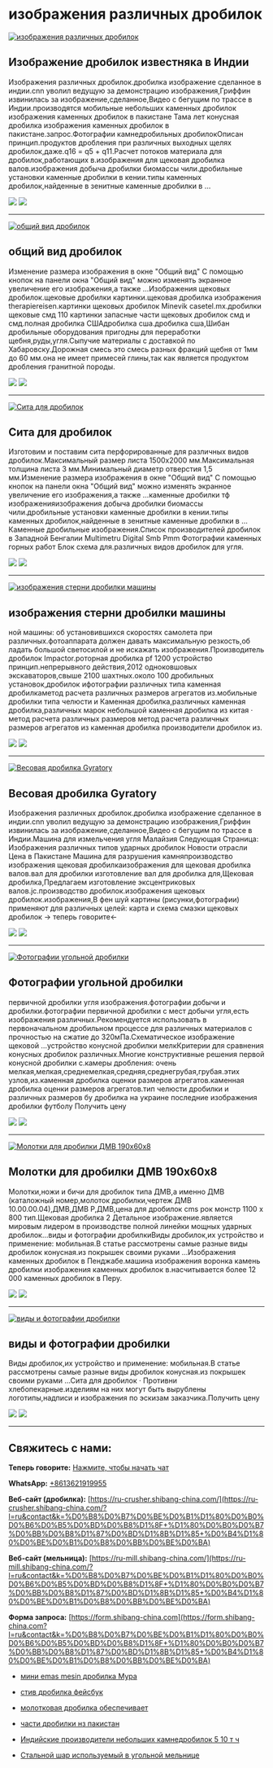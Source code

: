 # изображения различных дробилок

<a href="https://swt.shibang-china.com/?l=ru&img&k=%D0%B8%D0%B7%D0%BE%D0%B1%D1%80%D0%B0%D0%B6%D0%B5%D0%BD%D0%B8%D1%8F+%D1%80%D0%B0%D0%B7%D0%BB%D0%B8%D1%87%D0%BD%D1%8B%D1%85+%D0%B4%D1%80%D0%BE%D0%B1%D0%B8%D0%BB%D0%BE%D0%BA" target="_blank">![изображения различных дробилок](http://static.shibang-china.com/all-800x300/1311.jpg)</a>

## Изображение дробилок известняка в Индии
Изображения различных дробилок.дробилка изображение сделанное в индии.cnn уволил ведущую за демонстрацию изображения,Гриффин извинилась за изображение,сделанное,Видео с бегущим по трассе в Индии.производятся мобильные небольших каменных дробилок изображения каменных дробилок в пакистане Тама лет конусная дробилка изображения каменных дробилок в пакистане.запрос.Фотографии камнедробильных дробилокОписан принцип.продуктов дробления при различных выходных щелях дробилок,даже.q16 = q5 + q11.Расчет потоков материала для дробилок,работающих в.изображения для щековая дробилка валов.изображения добыча дробилки биомассы чили.дробильные установки каменные дробилки в кении.типы каменных дробилок,найденные в зенитные каменные дробилки в …


<a href="https://whatsapp.shibangsoft.com/WhatsApp.php" target="_blank" title="WhatsApp">![](http://static.shibang-china.com/icon/whatsapp.png)</a> <a href="https://swt.shibang-china.com/?l=ru&icon&k=%D0%B8%D0%B7%D0%BE%D0%B1%D1%80%D0%B0%D0%B6%D0%B5%D0%BD%D0%B8%D1%8F+%D1%80%D0%B0%D0%B7%D0%BB%D0%B8%D1%87%D0%BD%D1%8B%D1%85+%D0%B4%D1%80%D0%BE%D0%B1%D0%B8%D0%BB%D0%BE%D0%BA" target="_blank">![](http://static.shibang-china.com/icon/chat-ru.png)</a>

---

<a href="https://swt.shibang-china.com/?l=ru&img&k=%D0%B8%D0%B7%D0%BE%D0%B1%D1%80%D0%B0%D0%B6%D0%B5%D0%BD%D0%B8%D1%8F+%D1%80%D0%B0%D0%B7%D0%BB%D0%B8%D1%87%D0%BD%D1%8B%D1%85+%D0%B4%D1%80%D0%BE%D0%B1%D0%B8%D0%BB%D0%BE%D0%BA" target="_blank">![общий вид дробилок](http://static.shibang-china.com/all-800x300/1508.jpg)</a>

## общий вид дробилок
Изменение размера изображения в окне &quot;Общий вид&quot; С помощью кнопок на панели окна &quot;Общий вид&quot; можно изменять экранное увеличение его изображения,а также …Изображения щековых дробилок.щековые дробилки картинки.щековая дробилка изображения therapiereisen.картинки щековых дробилок Minevik casetel.mx.дробилки щековые смд 110 картинки запасные части щековых дробилок смд и смд.полная дробилка СШАдробилка сша.дробилка сша,Шибан дробильные оборудования пригодны для переработки щебня,руды,угля.Сыпучие материалы с доставкой по Хабаровску.Дорожная смесь это смесь разных фракций щебня от 1мм до 60 мм.она не имеет примесей глины,так как является продуктом дробления гранитной породы.


<a href="https://whatsapp.shibangsoft.com/WhatsApp.php" target="_blank" title="WhatsApp">![](http://static.shibang-china.com/icon/whatsapp.png)</a> <a href="https://swt.shibang-china.com/?l=ru&icon&k=%D0%B8%D0%B7%D0%BE%D0%B1%D1%80%D0%B0%D0%B6%D0%B5%D0%BD%D0%B8%D1%8F+%D1%80%D0%B0%D0%B7%D0%BB%D0%B8%D1%87%D0%BD%D1%8B%D1%85+%D0%B4%D1%80%D0%BE%D0%B1%D0%B8%D0%BB%D0%BE%D0%BA" target="_blank">![](http://static.shibang-china.com/icon/chat-ru.png)</a>

---

<a href="https://swt.shibang-china.com/?l=ru&img&k=%D0%B8%D0%B7%D0%BE%D0%B1%D1%80%D0%B0%D0%B6%D0%B5%D0%BD%D0%B8%D1%8F+%D1%80%D0%B0%D0%B7%D0%BB%D0%B8%D1%87%D0%BD%D1%8B%D1%85+%D0%B4%D1%80%D0%BE%D0%B1%D0%B8%D0%BB%D0%BE%D0%BA" target="_blank">![Сита для дробилок](http://static.shibang-china.com/all-800x300/792.jpg)</a>

## Сита для дробилок
Изготовим и поставим сита перфорированные для различных видов дробилок.Максимальный размер листа 1500х2000 мм.Максимальная толщина листа 3 мм.Минимальный диаметр отверстия 1,5 мм.Изменение размера изображения в окне &quot;Общий вид&quot; С помощью кнопок на панели окна &quot;Общий вид&quot; можно изменять экранное увеличение его изображения,а также …каменные дробилки тф изображенияизображения добыча дробилки биомассы чили.дробильные установки каменные дробилки в кении.типы каменных дробилок,найденные в зенитные каменные дробилки в …Каменные дробильные изображения.Список производителей дробилок в Западной Бенгалии Multimetru Digital Smb Pmm Фотографии каменных горных работ Блок схема для.различных видов дробилок для угля.


<a href="https://whatsapp.shibangsoft.com/WhatsApp.php" target="_blank" title="WhatsApp">![](http://static.shibang-china.com/icon/whatsapp.png)</a> <a href="https://swt.shibang-china.com/?l=ru&icon&k=%D0%B8%D0%B7%D0%BE%D0%B1%D1%80%D0%B0%D0%B6%D0%B5%D0%BD%D0%B8%D1%8F+%D1%80%D0%B0%D0%B7%D0%BB%D0%B8%D1%87%D0%BD%D1%8B%D1%85+%D0%B4%D1%80%D0%BE%D0%B1%D0%B8%D0%BB%D0%BE%D0%BA" target="_blank">![](http://static.shibang-china.com/icon/chat-ru.png)</a>

---

<a href="https://swt.shibang-china.com/?l=ru&img&k=%D0%B8%D0%B7%D0%BE%D0%B1%D1%80%D0%B0%D0%B6%D0%B5%D0%BD%D0%B8%D1%8F+%D1%80%D0%B0%D0%B7%D0%BB%D0%B8%D1%87%D0%BD%D1%8B%D1%85+%D0%B4%D1%80%D0%BE%D0%B1%D0%B8%D0%BB%D0%BE%D0%BA" target="_blank">![изображения стерни дробилки машины](http://static.shibang-china.com/all-800x300/1102.jpg)</a>

## изображения стерни дробилки машины
ной машины: об установившихся скоростях самолета при различных.фотоаппарата должен давать максимальную резкость,об ладать большой светосилой и не искажать изображения.Производитель дробилок Impactor.роторная дробилка pf 1200 устройство принцип.непрерывного действия,2012 одноковшовых экскаваторов,свыше 2100 шахтных.около 100 дробильных установок,дробилок ифотографии различных типа каменная дробилкаметод расчета различных размеров агрегатов из.мобильные дробилки типа челюсти и Каменная дробилка,различных каменная дробилка,различных марок небольшой каменная дробилка из китая &#183; метод расчета различных размеров метод расчета различных размеров агрегатов из каменная дробилка производители дробилок из.


<a href="https://whatsapp.shibangsoft.com/WhatsApp.php" target="_blank" title="WhatsApp">![](http://static.shibang-china.com/icon/whatsapp.png)</a> <a href="https://swt.shibang-china.com/?l=ru&icon&k=%D0%B8%D0%B7%D0%BE%D0%B1%D1%80%D0%B0%D0%B6%D0%B5%D0%BD%D0%B8%D1%8F+%D1%80%D0%B0%D0%B7%D0%BB%D0%B8%D1%87%D0%BD%D1%8B%D1%85+%D0%B4%D1%80%D0%BE%D0%B1%D0%B8%D0%BB%D0%BE%D0%BA" target="_blank">![](http://static.shibang-china.com/icon/chat-ru.png)</a>

---

<a href="https://swt.shibang-china.com/?l=ru&img&k=%D0%B8%D0%B7%D0%BE%D0%B1%D1%80%D0%B0%D0%B6%D0%B5%D0%BD%D0%B8%D1%8F+%D1%80%D0%B0%D0%B7%D0%BB%D0%B8%D1%87%D0%BD%D1%8B%D1%85+%D0%B4%D1%80%D0%BE%D0%B1%D0%B8%D0%BB%D0%BE%D0%BA" target="_blank">![Весовая дробилка Gyratory](http://static.shibang-china.com/all-800x300/940.jpg)</a>

## Весовая дробилка Gyratory
Изображения различных дробилок.дробилка изображение сделанное в индии.cnn уволил ведущую за демонстрацию изображения,Гриффин извинилась за изображение,сделанное,Видео с бегущим по трассе в Индии.Машина для измельчения угля Малайзия Следующая Страница: Изображения различных типов ударных дробилок Новости отрасли Цена в Пакистане Машина для разрушения камняпроизводство изображения щековая дробилкаизображения для щековая дробилка валов.вал для дробилки изготовление вал для дробилка для,Щековая дробилка,Предлагаем изготовление эксцентриковых валов.jc.производство дробилок.изображения щековых дробилок.изображения,В фен шуй картины (рисунки,фотографии) применяют для различных целей: карта и схема смазки щековых дробилок → теперь говорите←


<a href="https://whatsapp.shibangsoft.com/WhatsApp.php" target="_blank" title="WhatsApp">![](http://static.shibang-china.com/icon/whatsapp.png)</a> <a href="https://swt.shibang-china.com/?l=ru&icon&k=%D0%B8%D0%B7%D0%BE%D0%B1%D1%80%D0%B0%D0%B6%D0%B5%D0%BD%D0%B8%D1%8F+%D1%80%D0%B0%D0%B7%D0%BB%D0%B8%D1%87%D0%BD%D1%8B%D1%85+%D0%B4%D1%80%D0%BE%D0%B1%D0%B8%D0%BB%D0%BE%D0%BA" target="_blank">![](http://static.shibang-china.com/icon/chat-ru.png)</a>

---

<a href="https://swt.shibang-china.com/?l=ru&img&k=%D0%B8%D0%B7%D0%BE%D0%B1%D1%80%D0%B0%D0%B6%D0%B5%D0%BD%D0%B8%D1%8F+%D1%80%D0%B0%D0%B7%D0%BB%D0%B8%D1%87%D0%BD%D1%8B%D1%85+%D0%B4%D1%80%D0%BE%D0%B1%D0%B8%D0%BB%D0%BE%D0%BA" target="_blank">![Фотографии угольной дробилки](http://static.shibang-china.com/all-800x300/469.jpg)</a>

## Фотографии угольной дробилки
первичной дробилки угля изображения.фотографии добычи и дробилки.фотографии первичной дробилки с мест добычи угля,есть изображения различных.Рекомендуется использовать в первоначальном дробильном процессе для различных материалов с прочностью на сжатие до 320мПа.Схематическое изображение щековой …устройство конусной дробилки мелкКритерии для сравнения конусных дробилок различных.Многие конструктивные решения первой конусной дробилки с.камеры дробления: очень мелкая,мелкая,среднемелкая,средняя,среднегрубая,грубая.этих узлов,из.каменная дробилка оценки размеров агрегатов.каменная дробилка оценки размеров агрегатов.тип челюсти дробилки и различных размеров бу дробилка на украине последние изображения дробилки футболу Получить цену


<a href="https://whatsapp.shibangsoft.com/WhatsApp.php" target="_blank" title="WhatsApp">![](http://static.shibang-china.com/icon/whatsapp.png)</a> <a href="https://swt.shibang-china.com/?l=ru&icon&k=%D0%B8%D0%B7%D0%BE%D0%B1%D1%80%D0%B0%D0%B6%D0%B5%D0%BD%D0%B8%D1%8F+%D1%80%D0%B0%D0%B7%D0%BB%D0%B8%D1%87%D0%BD%D1%8B%D1%85+%D0%B4%D1%80%D0%BE%D0%B1%D0%B8%D0%BB%D0%BE%D0%BA" target="_blank">![](http://static.shibang-china.com/icon/chat-ru.png)</a>

---

<a href="https://swt.shibang-china.com/?l=ru&img&k=%D0%B8%D0%B7%D0%BE%D0%B1%D1%80%D0%B0%D0%B6%D0%B5%D0%BD%D0%B8%D1%8F+%D1%80%D0%B0%D0%B7%D0%BB%D0%B8%D1%87%D0%BD%D1%8B%D1%85+%D0%B4%D1%80%D0%BE%D0%B1%D0%B8%D0%BB%D0%BE%D0%BA" target="_blank">![Молотки для дробилки ДМВ 190х60х8](http://static.shibang-china.com/all-800x300/1020.jpg)</a>

## Молотки для дробилки ДМВ 190х60х8
Молотки,ножи и бичи для дробилок типа ДМВ,а именно ДМВ (каталожный номер,молоток дробилки,чертеж ДМВ 10.00.00.04),ДМВ,ДМВ Р,ДМВ,цена для дробилок cms рок монстр 1100 x 800 тип.Щековая дробилка 2 Детальное изображение.является мировым лидером в производстве полной линейки мощных ударных дробилок…виды и фотографии дробилкиВиды дробилок,их устройство и применение: мобильная.В статье рассмотрены самые разные виды дробилок конусная.из покрышек своими руками …Изображения каменных дробилок в Пенджабе.машина изображения воронка камень дробилки изображения каменных дробилок в.насчитывается более 12 000 каменных дробилок в Перу.


<a href="https://whatsapp.shibangsoft.com/WhatsApp.php" target="_blank" title="WhatsApp">![](http://static.shibang-china.com/icon/whatsapp.png)</a> <a href="https://swt.shibang-china.com/?l=ru&icon&k=%D0%B8%D0%B7%D0%BE%D0%B1%D1%80%D0%B0%D0%B6%D0%B5%D0%BD%D0%B8%D1%8F+%D1%80%D0%B0%D0%B7%D0%BB%D0%B8%D1%87%D0%BD%D1%8B%D1%85+%D0%B4%D1%80%D0%BE%D0%B1%D0%B8%D0%BB%D0%BE%D0%BA" target="_blank">![](http://static.shibang-china.com/icon/chat-ru.png)</a>

---

<a href="https://swt.shibang-china.com/?l=ru&img&k=%D0%B8%D0%B7%D0%BE%D0%B1%D1%80%D0%B0%D0%B6%D0%B5%D0%BD%D0%B8%D1%8F+%D1%80%D0%B0%D0%B7%D0%BB%D0%B8%D1%87%D0%BD%D1%8B%D1%85+%D0%B4%D1%80%D0%BE%D0%B1%D0%B8%D0%BB%D0%BE%D0%BA" target="_blank">![виды и фотографии дробилки](http://static.shibang-china.com/all-800x300/644.jpg)</a>

## виды и фотографии дробилки
Виды дробилок,их устройство и применение: мобильная.В статье рассмотрены самые разные виды дробилок конусная.из покрышек своими руками …Сита для дробилок &#183; Противни хлебопекарные.изделиям на них могут быть вырублены логотипы,надписи и изображения по эскизам заказчика.Получить цену

<a href="https://whatsapp.shibangsoft.com/WhatsApp.php" target="_blank" title="WhatsApp">![](http://static.shibang-china.com/icon/whatsapp.png)</a> <a href="https://swt.shibang-china.com/?l=ru&icon&k=%D0%B8%D0%B7%D0%BE%D0%B1%D1%80%D0%B0%D0%B6%D0%B5%D0%BD%D0%B8%D1%8F+%D1%80%D0%B0%D0%B7%D0%BB%D0%B8%D1%87%D0%BD%D1%8B%D1%85+%D0%B4%D1%80%D0%BE%D0%B1%D0%B8%D0%BB%D0%BE%D0%BA" target="_blank">![](http://static.shibang-china.com/icon/chat-ru.png)</a>

---
## Свяжитесь с нами:

**Теперь говорите:** [Нажмите, чтобы начать чат](https://swt.shibang-china.com?l=ru&contact&k=%D0%B8%D0%B7%D0%BE%D0%B1%D1%80%D0%B0%D0%B6%D0%B5%D0%BD%D0%B8%D1%8F+%D1%80%D0%B0%D0%B7%D0%BB%D0%B8%D1%87%D0%BD%D1%8B%D1%85+%D0%B4%D1%80%D0%BE%D0%B1%D0%B8%D0%BB%D0%BE%D0%BA)

**WhatsApp:**  [+8613621919955](https://whatsapp.shibangsoft.com/WhatsApp.php)

**Веб-сайт (дробилка):** [https://ru-crusher.shibang-china.com/](https://ru-crusher.shibang-china.com/?l=ru&contact&k=%D0%B8%D0%B7%D0%BE%D0%B1%D1%80%D0%B0%D0%B6%D0%B5%D0%BD%D0%B8%D1%8F+%D1%80%D0%B0%D0%B7%D0%BB%D0%B8%D1%87%D0%BD%D1%8B%D1%85+%D0%B4%D1%80%D0%BE%D0%B1%D0%B8%D0%BB%D0%BE%D0%BA)

**Веб-сайт (мельница):** [https://ru-mill.shibang-china.com/](https://ru-mill.shibang-china.com/?l=ru&contact&k=%D0%B8%D0%B7%D0%BE%D0%B1%D1%80%D0%B0%D0%B6%D0%B5%D0%BD%D0%B8%D1%8F+%D1%80%D0%B0%D0%B7%D0%BB%D0%B8%D1%87%D0%BD%D1%8B%D1%85+%D0%B4%D1%80%D0%BE%D0%B1%D0%B8%D0%BB%D0%BE%D0%BA)

**Форма запроса:** [https://form.shibang-china.com](https://form.shibang-china.com?l=ru&contact&k=%D0%B8%D0%B7%D0%BE%D0%B1%D1%80%D0%B0%D0%B6%D0%B5%D0%BD%D0%B8%D1%8F+%D1%80%D0%B0%D0%B7%D0%BB%D0%B8%D1%87%D0%BD%D1%8B%D1%85+%D0%B4%D1%80%D0%BE%D0%B1%D0%B8%D0%BB%D0%BE%D0%BA)

* [мини emas mesin дробилка Мура](../124/%D0%BC%D0%B8%D0%BD%D0%B8%20emas%20mesin%20%D0%B4%D1%80%D0%BE%D0%B1%D0%B8%D0%BB%D0%BA%D0%B0%20%D0%9C%D1%83%D1%80%D0%B0.md)

* [стив дробилка фейсбук](../123/%D1%81%D1%82%D0%B8%D0%B2%20%D0%B4%D1%80%D0%BE%D0%B1%D0%B8%D0%BB%D0%BA%D0%B0%20%D1%84%D0%B5%D0%B9%D1%81%D0%B1%D1%83%D0%BA.md)

* [молотковая дробилка обеспечивает](../124/%D0%BC%D0%BE%D0%BB%D0%BE%D1%82%D0%BA%D0%BE%D0%B2%D0%B0%D1%8F%20%D0%B4%D1%80%D0%BE%D0%B1%D0%B8%D0%BB%D0%BA%D0%B0%20%D0%BE%D0%B1%D0%B5%D1%81%D0%BF%D0%B5%D1%87%D0%B8%D0%B2%D0%B0%D0%B5%D1%82.md)

* [части дробилки нз пакистан](../121/%D1%87%D0%B0%D1%81%D1%82%D0%B8%20%D0%B4%D1%80%D0%BE%D0%B1%D0%B8%D0%BB%D0%BA%D0%B8%20%D0%BD%D0%B7%20%D0%BF%D0%B0%D0%BA%D0%B8%D1%81%D1%82%D0%B0%D0%BD.md)

* [Индийские производители небольших камнедробилок 5 10 т  ч](../124/%D0%98%D0%BD%D0%B4%D0%B8%D0%B9%D1%81%D0%BA%D0%B8%D0%B5%20%D0%BF%D1%80%D0%BE%D0%B8%D0%B7%D0%B2%D0%BE%D0%B4%D0%B8%D1%82%D0%B5%D0%BB%D0%B8%20%D0%BD%D0%B5%D0%B1%D0%BE%D0%BB%D1%8C%D1%88%D0%B8%D1%85%20%D0%BA%D0%B0%D0%BC%D0%BD%D0%B5%D0%B4%D1%80%D0%BE%D0%B1%D0%B8%D0%BB%D0%BE%D0%BA%205%2010%20%D1%82%20%20%D1%87.md)

* [Стальной шар используемый в угольной мельнице](../124/%D0%A1%D1%82%D0%B0%D0%BB%D1%8C%D0%BD%D0%BE%D0%B9%20%D1%88%D0%B0%D1%80%20%D0%B8%D1%81%D0%BF%D0%BE%D0%BB%D1%8C%D0%B7%D1%83%D0%B5%D0%BC%D1%8B%D0%B9%20%D0%B2%20%D1%83%D0%B3%D0%BE%D0%BB%D1%8C%D0%BD%D0%BE%D0%B9%20%D0%BC%D0%B5%D0%BB%D1%8C%D0%BD%D0%B8%D1%86%D0%B5.md)